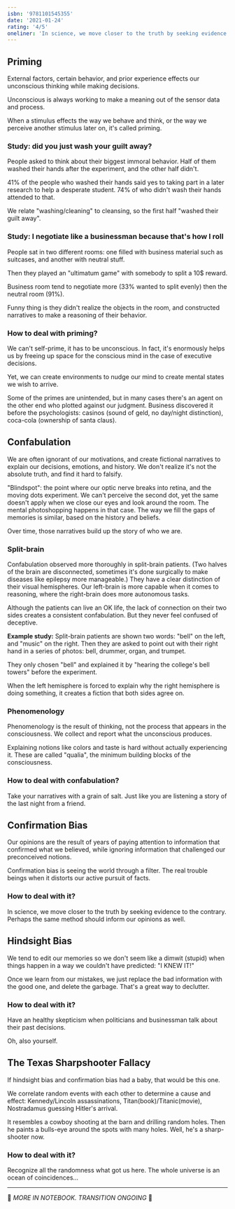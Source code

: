 ```yaml
---
isbn: '9781101545355'
date: '2021-01-24'
rating: '4/5'
oneliner: 'In science, we move closer to the truth by seeking evidence to the contrary. Perhaps the same method should inform our opinions as well.'
---
```


## Priming

External factors, certain behavior, and prior experience effects our unconscious thinking while making decisions.

Unconscious is always working to make a meaning out of the sensor data and process.

When a stimulus effects the way we behave and think, or the way we perceive another stimulus later on, it's called priming.

### Study: did you just wash your guilt away?

People asked to think about their biggest immoral behavior.
Half of them washed their hands after the experiment, and the other half didn't.

41% of the people who washed their hands said yes to taking part in a later research to help a desperate student. 74% of who didn't wash their hands attended to that.

We relate "washing/cleaning" to cleansing, so the first half "washed their guilt away".

### Study: I negotiate like a businessman because that's how I roll

People sat in two different rooms: one filled with business material such as suitcases, and another with neutral stuff.

Then they played an "ultimatum game" with somebody to split a 10$ reward.

Business room tend to negotiate more (33% wanted to split evenly) then the neutral room (91%).

Funny thing is they didn't realize the objects in the room, and constructed narratives to make a reasoning of their behavior.

### How to deal with priming?

We can't self-prime, it has to be unconscious. In fact, it's enormously helps us by freeing up space for the conscious mind in the case of executive decisions.

Yet, we can create environments to nudge our mind to create mental states we wish to arrive.

Some of the primes are unintended, but in many cases there's an agent on the other end who plotted against our judgment. Business discovered it before the psychologists: casinos (sound of geld, no day/night distinction), coca-cola (ownership of santa claus).

## Confabulation

We are often ignorant of our motivations, and create fictional narratives to explain our decisions, emotions, and history. We don't realize it's not the absolute truth, and find it hard to falsify.

"Blindspot": the point where our optic nerve breaks into retina, and the moving dots experiment. We can't perceive the second dot, yet the same doesn't apply when we close our eyes and look around the room. The mental photoshopping happens in that case. The way we fill the gaps of memories is similar, based on the history and beliefs.

Over time, those narratives build up the story of who we are.

### Split-brain

Confabulation observed more thoroughly in split-brain patients. (Two halves of the brain are disconnected, sometimes it's done surgically to make diseases like epilepsy more manageable.) They have a clear distinction of their visual hemispheres. Our left-brain is more capable when it comes to reasoning, where the right-brain does more autonomous tasks.

Although the patients can live an OK life, the lack of connection on their two sides creates a consistent confabulation. But they never feel confused of deceptive.

**Example study:** Split-brain patients are shown two words: "bell" on the left, and "music" on the right. Then they are asked to point out with their right hand in a series of photos: bell, drummer, organ, and trumpet.

They only chosen "bell" and explained it by "hearing the college's bell towers" before the experiment.

When the left hemisphere is forced to explain why the right hemisphere is doing something, it creates a fiction that both sides agree on.

### Phenomenology

Phenomenology is the result of thinking, not the process that appears in the consciousness. We collect and report what the unconscious produces.

Explaining notions like colors and taste is hard without actually experiencing it. These are called "qualia", the minimum building blocks of the consciousness.

### How to deal with confabulation?

Take your narratives with a grain of salt. Just like you are listening a story of the last night from a friend.

## Confirmation Bias

Our opinions are the result of years of paying attention to information that confirmed what we believed, while ignoring information that challenged our preconceived notions.

Confirmation bias is seeing the world through a filter. The real trouble beings when it distorts our active pursuit of facts.

### How to deal with it?

In science, we move closer to the truth by seeking evidence to the contrary. Perhaps the same method should inform our opinions as well.

## Hindsight Bias

We tend to edit our memories so we don't seem like a dimwit (stupid) when things happen in a way we couldn't have predicted: "I KNEW IT!"

Once we learn from our mistakes, we just replace the bad information with the good one, and delete the garbage. That's a great way to declutter.

### How to deal with it?

Have an healthy skepticism when politicians and businessman talk about their past decisions.

Oh, also yourself.

## The Texas Sharpshooter Fallacy

If hindsight bias and confirmation bias had a baby, that would be this one.

We correlate random events with each other to determine a cause and effect: Kennedy/Lincoln assassinations, Titan(book)/Titanic(movie), Nostradamus guessing Hitler's arrival.

It resembles a cowboy shooting at the barn and drilling random holes. Then he paints a bulls-eye around the spots with many holes. Well, he's a sharp-shooter now.

### How to deal with it?

Recognize all the randomness what got us here. The whole universe is an ocean of coincidences...

---

🥸 _MORE IN NOTEBOOK. TRANSITION ONGOING_ 🥸
